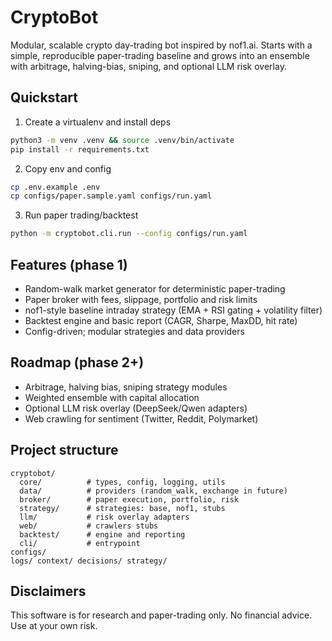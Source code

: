 # CryptoBot

Modular, scalable crypto day-trading bot inspired by nof1.ai. Starts with a simple, reproducible paper-trading baseline and grows into an ensemble with arbitrage, halving-bias, sniping, and optional LLM risk overlay.

## Quickstart

1. Create a virtualenv and install deps
```bash
python3 -m venv .venv && source .venv/bin/activate
pip install -r requirements.txt
```

2. Copy env and config
```bash
cp .env.example .env
cp configs/paper.sample.yaml configs/run.yaml
```

3. Run paper trading/backtest
```bash
python -m cryptobot.cli.run --config configs/run.yaml
```

## Features (phase 1)
- Random-walk market generator for deterministic paper-trading
- Paper broker with fees, slippage, portfolio and risk limits
- nof1-style baseline intraday strategy (EMA + RSI gating + volatility filter)
- Backtest engine and basic report (CAGR, Sharpe, MaxDD, hit rate)
- Config-driven; modular strategies and data providers

## Roadmap (phase 2+)
- Arbitrage, halving bias, sniping strategy modules
- Weighted ensemble with capital allocation
- Optional LLM risk overlay (DeepSeek/Qwen adapters)
- Web crawling for sentiment (Twitter, Reddit, Polymarket)

## Project structure
```
cryptobot/
  core/          # types, config, logging, utils
  data/          # providers (random_walk, exchange in future)
  broker/        # paper execution, portfolio, risk
  strategy/      # strategies: base, nof1, stubs
  llm/           # risk overlay adapters
  web/           # crawlers stubs
  backtest/      # engine and reporting
  cli/           # entrypoint
configs/
logs/ context/ decisions/ strategy/
```

## Disclaimers
This software is for research and paper-trading only. No financial advice. Use at your own risk.
